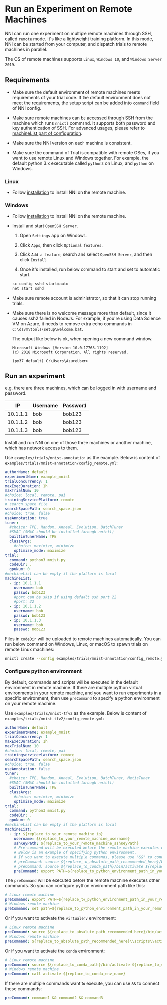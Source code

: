 # Run an Experiment on Remote Machines

NNI can run one experiment on multiple remote machines through SSH, called `remote` mode. It's like a lightweight training platform. In this mode, NNI can be started from your computer, and dispatch trials to remote machines in parallel.

The OS of remote machines supports `Linux`, `Windows 10`, and `Windows Server 2019`.

## Requirements

* Make sure the default environment of remote machines meets requirements of your trial code. If the default environment does not meet the requirements, the setup script can be added into `command` field of NNI config.

* Make sure remote machines can be accessed through SSH from the machine which runs `nnictl` command. It supports both password and key authentication of SSH. For advanced usages, please refer to [machineList part of configuration](../Tutorial/ExperimentConfig.md).

* Make sure the NNI version on each machine is consistent.

* Make sure the command of Trial is compatible with remote OSes, if you want to use remote Linux and Windows together. For example, the default python 3.x executable called `python3` on Linux, and `python` on Windows.

### Linux

* Follow [installation](../Tutorial/InstallationLinux.md) to install NNI on the remote machine.

### Windows

* Follow [installation](../Tutorial/InstallationWin.md) to install NNI on the remote machine.

* Install and start `OpenSSH Server`.

  1. Open `Settings` app on Windows.

  2. Click `Apps`, then click `Optional features`.

  3. Click `Add a feature`, search and select `OpenSSH Server`, and then click `Install`.

  4. Once it's installed, run below command to start and set to automatic start.

  ```bat
  sc config sshd start=auto
  net start sshd
  ```

* Make sure remote account is administrator, so that it can stop running trials.

* Make sure there is no welcome message more than default, since it causes ssh2 failed in NodeJs. For example, if you're using Data Science VM on Azure, it needs to remove extra echo commands in `C:\dsvm\tools\setup\welcome.bat`.

  The output like below is ok, when opening a new command window.

  ```text
  Microsoft Windows [Version 10.0.17763.1192]
  (c) 2018 Microsoft Corporation. All rights reserved.

  (py37_default) C:\Users\AzureUser>
  ```

## Run an experiment

e.g. there are three machines, which can be logged in with username and password.

| IP       | Username | Password |
| -------- | -------- | -------- |
| 10.1.1.1 | bob      | bob123   |
| 10.1.1.2 | bob      | bob123   |
| 10.1.1.3 | bob      | bob123   |

Install and run NNI on one of those three machines or another machine, which has network access to them.

Use `examples/trials/mnist-annotation` as the example. Below is content of `examples/trials/mnist-annotation/config_remote.yml`:

```yaml
authorName: default
experimentName: example_mnist
trialConcurrency: 1
maxExecDuration: 1h
maxTrialNum: 10
#choice: local, remote, pai
trainingServicePlatform: remote
# search space file
searchSpacePath: search_space.json
#choice: true, false
useAnnotation: true
tuner:
  #choice: TPE, Random, Anneal, Evolution, BatchTuner
  #SMAC (SMAC should be installed through nnictl)
  builtinTunerName: TPE
  classArgs:
    #choice: maximize, minimize
    optimize_mode: maximize
trial:
  command: python3 mnist.py
  codeDir: .
  gpuNum: 0
#machineList can be empty if the platform is local
machineList:
  - ip: 10.1.1.1
    username: bob
    passwd: bob123
    #port can be skip if using default ssh port 22
    #port: 22
  - ip: 10.1.1.2
    username: bob
    passwd: bob123
  - ip: 10.1.1.3
    username: bob
    passwd: bob123
```

Files in `codeDir` will be uploaded to remote machines automatically. You can run below command on Windows, Linux, or macOS to spawn trials on remote Linux machines:

```bash
nnictl create --config examples/trials/mnist-annotation/config_remote.yml
```

### Configure python environment

By default, commands and scripts will be executed in the default environment in remote machine. If there are multiple python virtual environments in your remote machine, and you want to run experiments in a specific environment, then use `preCommand` to specify a python environment on your remote machine. 

Use `examples/trials/mnist-tfv2` as the example. Below is content of `examples/trials/mnist-tfv2/config_remote.yml`:

```yaml
authorName: default
experimentName: example_mnist
trialConcurrency: 1
maxExecDuration: 1h
maxTrialNum: 10
#choice: local, remote, pai
trainingServicePlatform: remote
searchSpacePath: search_space.json
#choice: true, false
useAnnotation: false
tuner:
  #choice: TPE, Random, Anneal, Evolution, BatchTuner, MetisTuner
  #SMAC (SMAC should be installed through nnictl)
  builtinTunerName: TPE
  classArgs:
    #choice: maximize, minimize
    optimize_mode: maximize
trial:
  command: python3 mnist.py
  codeDir: .
  gpuNum: 0
#machineList can be empty if the platform is local
machineList:
  - ip: ${replace_to_your_remote_machine_ip}
    username: ${replace_to_your_remote_machine_username}
    sshKeyPath: ${replace_to_your_remote_machine_sshKeyPath}
    # Pre-command will be executed before the remote machine executes other commands.
    # Below is an example of specifying python environment.
    # If you want to execute multiple commands, please use "&&" to connect them.
    # preCommand: source ${replace_to_absolute_path_recommended_here}/bin/activate
    # preCommand: source ${replace_to_conda_path}/bin/activate ${replace_to_conda_env_name}
    preCommand: export PATH=${replace_to_python_environment_path_in_your_remote_machine}:$PATH
```

The `preCommand` will be executed before the remote machine executes other commands. So you can configure python environment path like this:

```yaml
# Linux remote machine
preCommand: export PATH=${replace_to_python_environment_path_in_your_remote_machine}:$PATH
# Windows remote machine
preCommand: set path=${replace_to_python_environment_path_in_your_remote_machine};%path%
```

Or if you want to activate the `virtualenv` environment:

```yaml
# Linux remote machine
preCommand: source ${replace_to_absolute_path_recommended_here}/bin/activate
# Windows remote machine
preCommand: ${replace_to_absolute_path_recommended_here}\\scripts\\activate
```

Or if you want to activate the `conda` environment:

```yaml
# Linux remote machine
preCommand: source ${replace_to_conda_path}/bin/activate ${replace_to_conda_env_name}
# Windows remote machine
preCommand: call activate ${replace_to_conda_env_name}
```

If there are multiple commands want to execute, you can use `&&` to connect these commands:

```yaml
preCommand: command1 && command2 && command3
```


